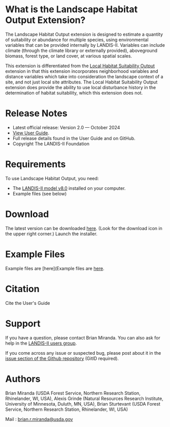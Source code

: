 # What is the Landscape Habitat Output Extension?

The Landscape Habitat Output extension is designed to estimate a quantity of suitability or abundance for multiple species, using environmental variables that can be provided internally by LANDIS-II.  Variables can include climate (through the climate library or externally provided), aboveground biomass, forest type, or land cover, at various spatial scales.

This extension is differentiated from the [Local Habitat Suitability Output](https://landis-ii-foundation.github.io/Extension-Local-Habitat-Suitability-Output/) extension in that this extension incorporates neighborhood variables and distance variables which take into consideration the landscape context of a site, and not just local site attributes.  The Local Habitat Suitability Output extension does provide the ability to use local disturbance history in the determination of habitat suitability, which this extension does not.

# Release Notes

- Latest official release: Version 2.0 — October 2024
- [View User Guide](https://github.com/LANDIS-II-Foundation/Extension-Output-Bird-Habitat/blob/master/docs/LANDIS-II%20Landscape%20Habitat%20Output%20v2%20User%20Guide.pdf).
- Full release details found in the User Guide and on GitHub.
- Copyright The LANDIS-II Foundation

# Requirements

To use Landscape Habitat Output, you need:

- The [LANDIS-II model v8.0](http://www.landis-ii.org/install) installed on your computer.
- Example files (see below)

# Download

The latest version can be downloaded [here](https://github.com/LANDIS-II-Foundation/Extension-Output-Bird-Habitat/blob/master/deploy/installer/LANDIS-II-V8%20Output%20Landscape%20Habitat%202.0-setup.exe). (Look for the download icon in the upper right corner.) Launch the installer.

# Example Files

Example files are [here](Example files are [here](https://downgit.github.io/#/home?url=https://github.com/LANDIS-II-Foundation/Extension-Output-Bird-Habitat/tree/master/testings/Core8.0-BirdHabitat2.0).

# Citation

Cite the User's Guide

# Support

If you have a question, please contact Brian Miranda. 
You can also ask for help in the [LANDIS-II users group](http://www.landis-ii.org/users).

If you come across any issue or suspected bug, please post about it in the [issue section of the Github repository](https://github.com/LANDIS-II-Foundation/Extension-Output-Bird-Habitat/issues) (GitID required).

# Authors

Brian Miranda (USDA Forest Service, Northern Research Station, Rhinelander, WI, USA), Alexis Grinde (Natural Resources Research Institute, University of Minnesota, Duluth, MN, USA), Brian Sturtevant (USDA Forest Service, Northern Research Station, Rhinelander, WI, USA)

Mail : brian.r.miranda@usda.gov
